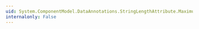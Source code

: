 ```yaml
---
uid: System.ComponentModel.DataAnnotations.StringLengthAttribute.MaximumLength
internalonly: False
---
```


